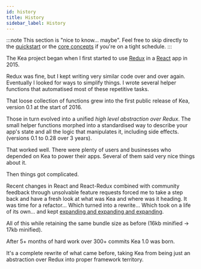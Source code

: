 ```yaml
---
id: history
title: History
sidebar_label: History
---
```


:::note
This section is "nice to know... maybe". 
Feel free to skip directly to the [quickstart](/docs/quickstart) or the [core concepts](/docs/concepts) if you're on a tight schedule.
:::

The Kea project began when I first started to use [Redux](https://redux.js.org/) in a [React](https://reactjs.org/) app in 2015\.

Redux was fine, but I kept writing very similar code over and over again. Eventually I looked for ways to simplify things. I wrote several helper functions that automatised most of these repetitive tasks.

That loose collection of functions grew into the first public release of Kea, version 0.1 at the start of 2016\.

Those in turn evolved into a unified _high level abstraction over Redux_. The small helper functions morphed into a standardised way to describe your app's state and all the logic that manipulates it, including side effects. (versions 0.1 to 0.28 over 3 years).

That worked well. There were plenty of users and businesses who depended on Kea to power their apps. Several of them said very nice things about it.

Then things got complicated.

Recent changes in React and React-Redux combined with community feedback through unsolvable feature requests forced me to take a step back and have a fresh look at what was Kea and where was it heading. It was time for a refactor... Which turned into a rewrite... Which took on a life of its own... and kept [expanding and expanding and expanding](https://github.com/keajs/kea/blob/master/docs/CHANGES-1.0.md).

All of this while retaining the same bundle size as before (16kb minified -\> 17kb minified).

After 5+ months of hard work over 300+ commits Kea 1.0 was born.

It's a complete rewrite of what came before, taking Kea from being just an abstraction over Redux into proper framework territory.